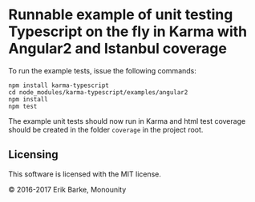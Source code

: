 # Runnable example of unit testing Typescript on the fly in Karma with Angular2 and Istanbul coverage

To run the example tests, issue the following commands:

```
npm install karma-typescript
cd node_modules/karma-typescript/examples/angular2
npm install
npm test
```

The example unit tests should now run in Karma and html test coverage should be created in the folder `coverage` in the project root.

## Licensing

This software is licensed with the MIT license.

© 2016-2017 Erik Barke, Monounity
